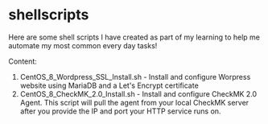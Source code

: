 # shellscripts

Here are some shell scripts I have created as part of my learning to help me automate my most common every day tasks!

Content:

1) CentOS_8_Wordpress_SSL_Install.sh - Install and configure Worpress website using MariaDB and a Let's Encrypt certificate
2) CentOS_8_CheckMK_2.0_Install.sh - Install and configure CheckMK 2.0 Agent. This script will pull the agent from your local CheckMK server after you provide the IP and port your HTTP service runs on. 
